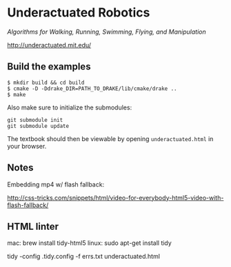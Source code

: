 Underactuated Robotics
======================

*Algorithms for Walking, Running, Swimming, Flying, and Manipulation*

<http://underactuated.mit.edu/>

Build the examples
------------------

```
$ mkdir build && cd build
$ cmake -D -Ddrake_DIR=PATH_TO_DRAKE/lib/cmake/drake ..
$ make
```

Also make sure to initialize the submodules:

```
git submodule init
git submodule update
```
The textbook should then be viewable by opening `underactuated.html` in your browser. 

Notes
-----

Embedding mp4 w/ flash fallback:

<http://css-tricks.com/snippets/html/video-for-everybody-html5-video-with-flash-fallback/>


HTML linter
-----------

mac:  brew install tidy-html5
linux: sudo apt-get install tidy

tidy -config .tidy.config -f errs.txt underactuated.html

